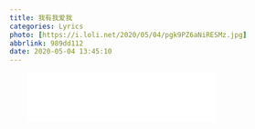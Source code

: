 ```yaml
---
title: 我有我爱我
categories: Lyrics
photo: [https://i.loli.net/2020/05/04/pgk9PZ6aNiRESMz.jpg]
abbrlink: 989dd112
date: 2020-05-04 13:45:10
---
```



<div style="margin-left:30px">
<iframe frameborder="no" border="0" marginwidth="0" marginheight="0" width=330 height=86 src="//music.163.com/outchain/player?type=2&id=421885447&auto=0&height=66"></iframe>
</div>